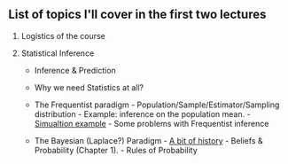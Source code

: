 ## List of topics I'll cover in the first two lectures


   1. Logistics of the course
   
   2. Statistical Inference
        - Inference & Prediction
        - Why we need Statistics at all?
        - The Frequentist paradigm
              - Population/Sample/Estimator/Sampling distribution
              - Example: inference on the population mean.
              - [Simualtion example](samplingDistribution.md)
              - Some problems with Frequentist inference
        
        - The Bayesian (Laplace?) Paradigm
              - [A bit of history](https://projecteuclid.org/download/pdf_1/euclid.ba/1340371071)
              - Beliefs & Probability (Chapter 1).
              - Rules of Probability
                  
